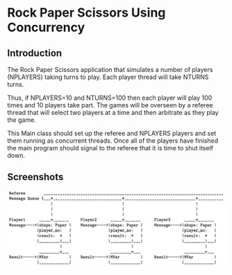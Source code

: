 # Rock Paper Scissors Using Concurrency 

## Introduction

The Rock Paper Scissors application that simulates a number of players (NPLAYERS) taking turns to play. 
Each player thread will take NTURNS turns. 

Thus, if NPLAYERS=10 and NTURNS=100 then each player will play 100 times and 10 players take part. 
The games will be overseen by a referee thread that will select two players at a time and then arbitrate as they play the game.

This Main class should set up the referee and NPLAYERS players and set them running as concurrent threads. 
Once all of the players have finished the main program should signal to the referee that it is time to shut itself down.

## Screenshots

![Referee Queue][referee_queue]

[referee_queue]: /img/YlRe2FO.png

